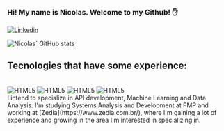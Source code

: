 ### Hi! My name is Nicolas. Welcome to my Github! ✋

[![Linkedin](https://img.shields.io/badge/LinkedIn-0077B5?style=for-the-badge&logo=linkedin&logoColor=white)](https://www.linkedin.com/in/nicolas-vieira-pires-450437270/)

![Nicolas` GitHub stats](https://github-readme-stats.vercel.app/api?username=NicolasPires777&show_icons=true&theme=dracula)

## Tecnologies that have some experience:

<div style="display: inline-block"><br/>
    <img align= "center" alt="HTML5" src="https://img.shields.io/badge/AWS-E34F26?style=for-the-badge&logo=aws&logoColor=white">
    <img align= "center" alt="HTML5" src="https://img.shields.io/badge/Python-14354C?style=for-the-badge&logo=python&logoColor=white">
    <img align= "center" alt="HTML5" src="https://img.shields.io/badge/GoLang-00000F?style=for-the-badge&logo=golang&logoColor=white">
    <img align= "center" alt="HTML5" src="https://img.shields.io/badge/Backend-D83B01?style=for-the-badge&logoColor=white">
</div><br/>
   I intend to specialize in API development, Machine Learning and Data Analysis.  
   I'm studying Systems Analysis and Development at FMP and working at [Zedia](https://www.zedia.com.br/), where I'm gaining a lot of experience and growing in the area I'm interested in specializing in.
